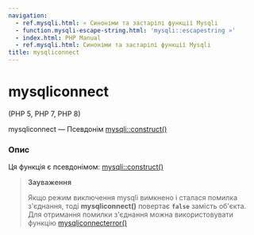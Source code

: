```yaml
---
navigation:
  - ref.mysqli.html: « Синоніми та застарілі функції Mysqli
  - function.mysqli-escape-string.html: 'mysqli::escapestring »'
  - index.html: PHP Manual
  - ref.mysqli.html: Синоніми та застарілі функції Mysqli
title: mysqliconnect
---
```

# mysqliconnect

(PHP 5, PHP 7, PHP 8)

mysqliconnect — Псевдонім [mysqli::construct()](mysqli.construct.html)

### Опис

Ця функція є псевдонімом: [mysqli::construct()](mysqli.construct.html)

> **Зауваження**
> 
> Якщо режим виключення mysqli вимкнено і сталася помилка з'єднання, тоді **mysqliconnect()** повертає **`false`** замість об'єкта. Для отримання помилки з'єднання можна використовувати функцію [mysqliconnecterror()](mysqli.connect-error.html)
